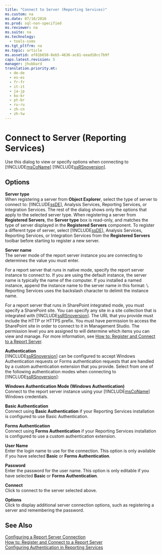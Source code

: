 ```yaml
---
title: "Connect to Server (Reporting Services)"
ms.custom: na
ms.date: 07/18/2016
ms.prod: sql-non-specified
ms.reviewer: na
ms.suite: na
ms.technology: 
  - tools-ssms
ms.tgt_pltfrm: na
ms.topic: article
ms.assetid: ef81b658-8eb5-4636-ac81-eead10cc7b9f
caps.latest.revision: 5
manager: jhubbard
translation.priority.mt: 
  - de-de
  - es-es
  - fr-fr
  - it-it
  - ja-jp
  - ko-kr
  - pt-br
  - ru-ru
  - zh-cn
  - zh-tw
---
```

# Connect to Server (Reporting Services)
Use this dialog to view or specify options when connecting to [!INCLUDE[msCoName](../content/includes/msCoName_md.md)] [!INCLUDE[ssRSnoversion](../content/includes/ssRSnoversion_md.md)].  
  
## Options  
**Server type**  
When registering a server from **Object Explorer**, select the type of server to connect to: [!INCLUDE[ssDE](../content/includes/ssDE_md.md)], Analysis Services, Reporting Services, or Integration Services. The rest of the dialog shows only the options that apply to the selected server type. When registering a server from **Registered Servers**, the **Server type** box is read-only, and matches the type of server displayed in the **Registered Servers** component. To register a different type of server, select [!INCLUDE[ssDE](../content/includes/ssDE_md.md)], Analysis Services, Reporting Services, or Integration Services from the **Registered Servers** toolbar before starting to register a new server.  
  
**Server name**  
The server mode of the report server instance you are connecting to determines the value you must enter.  
  
For a report server that runs in native mode, specify the report server instance to connect to. If you are using the default instance, the server name is typically the name of the computer. If you installed a named instance, append the instance name to the server name in this format: <servername>\\<InstanceName>. Reporting Services uses the backslash character to delimit the instance name.  
  
For a report server that runs in SharePoint integrated mode, you must specify a SharePoint site. You can specify any site in a site collection that is integrated with [!INCLUDE[ssRSnoversion](../content/includes/ssRSnoversion_md.md)]. The URL that you provide must include the HTTP or HTTPS prefix. You must have permission to access the SharePoint site in order to connect to it in Management Studio. The permission level you are assigned to will determine which items you can view and manage. For more information, see [How to: Register and Connect to a Report Server](assetId:///c875ff87-ee7d-443a-a702-bdb4b6c27c6e).  
  
**Authentication**  
[!INCLUDE[ssRSnoversion](../content/includes/ssRSnoversion_md.md)] can be configured to accept Windows Authentication requests or Forms authentication requests that are handled by a custom authentication extension that you provide. Select from one of the following authentication modes when connecting to [!INCLUDE[ssRSnoversion](../content/includes/ssRSnoversion_md.md)]:  
  
**Windows Authentication Mode (Windows Authentication)**  
Connect to the report server instance using your [!INCLUDE[msCoName](../content/includes/msCoName_md.md)] Windows credentials.  
  
**Basic Authentication**  
Connect using **Basic Authentication** if your Reporting Services installation is configured to use Basic Authentication.  
  
**Forms Authentication**  
Connect using **Forms Authentication** if your Reporting Services installation is configured to use a custom authentication extension.  
  
**User Name**  
Enter the login name to use for the connection. This option is only available if you have selected **Basic** or **Forms Authentication**.  
  
**Password**  
Enter the password for the user name. This option is only editable if you have selected **Basic** or **Forms Authentication**.  
  
**Connect**  
Click to connect to the server selected above.  
  
**Options**  
Click to display additional server connection options, such as registering a server and remembering the password.  
  
## See Also  
[Configuring a Report Server Connection](assetId:///9759a9fb-35e9-4215-969b-a9f1fea18487)  
[How to: Register and Connect to a Report Server](assetId:///c875ff87-ee7d-443a-a702-bdb4b6c27c6e)  
[Configuring Authentication in Reporting Services](assetId:///753c2542-0e97-4d8f-a5dd-4b07a5cd10ab)  
  
